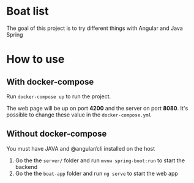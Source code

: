 # Boat list

The goal of this project is to try different things with Angular and Java Spring 

# How to use

## With docker-compose

Run `docker-compose up` to run the project.

The web page will be up on port **4200** and the server on port **8080**.
It's possible to change these value in the `docker-compose.yml`

## Without docker-compose

You must have JAVA and @angular/cli installed on the host

1. Go the the `server/` folder and run `mvnw spring-boot:run` to start the backend
2. Go the the `boat-app` folder and run `ng serve` to start the web app 